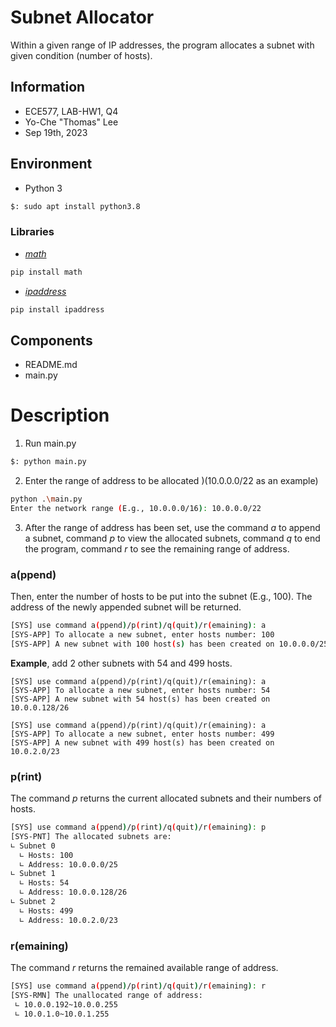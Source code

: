 # Subnet Allocator
Within a given range of IP addresses, the program allocates a subnet with given condition (number of hosts). 

## Information
- ECE577, LAB-HW1, Q4
- Yo-Che "Thomas" Lee
- Sep 19th, 2023

## Environment
- Python 3
```bash
$: sudo apt install python3.8
```


### Libraries
- [*math*](https://docs.python.org/3/library/math.html)
```bash
pip install math
```
- [*ipaddress*](https://docs.python.org/3/library/math.html)

```bash
pip install ipaddress
```

## Components
- README.md
- main.py


# Description

1. Run main.py
``` bash
$: python main.py
```
2. Enter the range of address to be allocated )(10.0.0.0/22 as an example)
```bash
python .\main.py
Enter the network range (E.g., 10.0.0.0/16): 10.0.0.0/22
```
3. After the range of address has been set, use the command *a* to append a subnet, command *p* to view the allocated subnets, command *q* to end the program, command *r* to see the remaining range of address.

### a(ppend)
Then, enter the number of hosts to be put into the subnet (E.g., 100). The address of the newly appended subnet will be returned. 

```bash
[SYS] use command a(ppend)/p(rint)/q(quit)/r(emaining): a
[SYS-APP] To allocate a new subnet, enter hosts number: 100
[SYS-APP] A new subnet with 100 host(s) has been created on 10.0.0.0/25
```

**Example**, add 2 other subnets with 54 and 499 hosts.
```
[SYS] use command a(ppend)/p(rint)/q(quit)/r(emaining): a
[SYS-APP] To allocate a new subnet, enter hosts number: 54
[SYS-APP] A new subnet with 54 host(s) has been created on 10.0.0.128/26

[SYS] use command a(ppend)/p(rint)/q(quit)/r(emaining): a
[SYS-APP] To allocate a new subnet, enter hosts number: 499
[SYS-APP] A new subnet with 499 host(s) has been created on 10.0.2.0/23
```

### p(rint)
The command *p* returns the current allocated subnets and their numbers of hosts. 
```bash
[SYS] use command a(ppend)/p(rint)/q(quit)/r(emaining): p
[SYS-PNT] The allocated subnets are:
∟ Subnet 0
  ∟ Hosts: 100
  ∟ Address: 10.0.0.0/25
∟ Subnet 1
  ∟ Hosts: 54
  ∟ Address: 10.0.0.128/26
∟ Subnet 2
  ∟ Hosts: 499
  ∟ Address: 10.0.2.0/23
```

### r(emaining)
The command *r* returns the remained available range of address. 
```bash
[SYS] use command a(ppend)/p(rint)/q(quit)/r(emaining): r
[SYS-RMN] The unallocated range of address:
 ∟ 10.0.0.192~10.0.0.255
 ∟ 10.0.1.0~10.0.1.255
```
